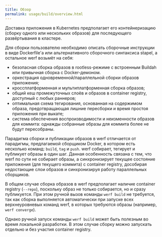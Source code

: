 ```yaml
---
title: Обзор
permalink: usage/build/overview.html
---
```


Доставка приложения в Kubernetes предполагает его контейнеризацию (сборку одного или нескольких образов) для последующего развёртывания в кластере.

Для сборки пользователю необходимо описать сборочные инструкции в виде Dockerfile'а или альтернативного сборочного синтаксиса stapel, а остальное werf возьмёт на себя:

* безопасная сборка образов в rootless-режиме с встроенным Buildah или привычная сборка с Docker-демоном.
* оркестрация одновременной/параллельной сборки образов приложения;
* кроссплатформенная и мультиплатформенная сборка образов;
* общий кеш промежуточных слоёв и образов в container registry, доступный с любых раннеров;
* оптимальная схема тегирования, основанная на содержимом образа, предотвращающая лишние пересборки и время простоя приложения при выкате;
* система обеспечения воспроизводимости и неизменности образов для коммита: однажды собранные образы для коммита более не будут пересобраны.

Парадигма сборки и публикации образов в werf отличается от парадигмы, предлагаемой сборщиком Docker, в котором есть несколько команд: `build`, `tag` и `push`. werf собирает, тегирует и публикует образы в один шаг. Данная особенность связана с тем, что werf по сути не собирает образы, а синхронизирует текущее состояние приложения (для текущего коммита) с container registry, дособирая недостающие слои образов и синхронизируя работу параллельных сборщиков.

В общем случае сборка образов в werf предполагает наличие container registry (`--repo`), поскольку образ не только собирается, но и сразу публикуется. При этом ручной вызов команды `werf build` не требуется, так как сборка выполняется автоматически при запуске всех верхнеуровневых команд werf, в которых требуются образы (например, `werf converge`).

Однако ручной запуск команды `werf build` может быть полезным во время локальной разработки. В этом случае сборку можно запускать отдельно и без участия container registry.
